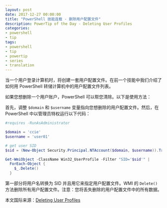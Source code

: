 ```yaml
---
layout: post
date: 2017-12-27 00:00:00
title: "PowerShell 技能连载 - 删除用户配置文件"
description: PowerTip of the Day - Deleting User Profiles
categories:
- powershell
- tip
tags:
- powershell
- tip
- powertip
- series
- translation
---
```

当一个用户登录计算机时，将创建一套用户配置文件。在前一个技能中我们介绍了如何用 PowerShell 转储计算机中的用户配置文件列表。

如果您想删除一个用户账户，PowerShell 可以帮您清除。以下是使用方法：

首先，调整 `$domain` 和 `$username` 变量指向您想删除的用户配置文件。然后，在 PowerShell 中以管理员特权运行以下代码：

```powershell
#requires -RunAsAdministrator

$domain = 'ccie'
$username = 'user01'

# get user SID
$sid = (New-Object Security.Principal.NTAccount($domain, $username)).Translate([Security.Principal.SecurityIdentifier]).Value

Get-WmiObject -ClassName Win32_UserProfile -Filter "SID='$sid'" |
  ForEach-Object { 
    $_.Delete()
  }
```

第一部分将用户名转换为 SID 并且用它来指定用户配置文件。WMI 的 `Delete()` 方法删除所有用户配置文件。注意：您将丢失删除的用户配置文件中的所有数据。

<!--more-->
本文国际来源：[Deleting User Profiles](http://community.idera.com/powershell/powertips/b/tips/posts/deleting-user-profiles)
